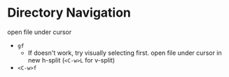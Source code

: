 
# Directory Navigation
open file under cursor
- `gf` 
  - If doesn't work, try visually selecting first.
open file under cursor in new h-split (`<C-w>L` for v-split)
- `<C-w>f`
